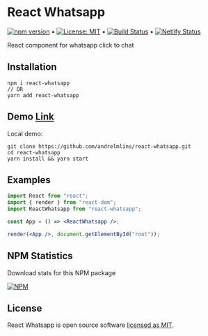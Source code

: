 # React Whatsapp

[![npm version](https://badge.fury.io/js/react-whatsapp.svg)](https://www.npmjs.com/package/react-whatsapp) &bull; [![License: MIT](https://img.shields.io/badge/License-MIT-yellow.svg)](https://github.com/andrelmlins/react-whatsapp/blob/master/LICENSE) &bull; [![Build Status](https://travis-ci.com/andrelmlins/react-whatsapp.svg?branch=master)](https://travis-ci.com/andrelmlins/react-whatsapp) &bull; [![Netlify Status](https://api.netlify.com/api/v1/badges/aedabb99-7094-4894-8063-7dad39afc83d/deploy-status)](https://app.netlify.com/sites/react-whatsapp/deploys)

React component for whatsapp click to chat

## Installation

```
npm i react-whatsapp
// OR
yarn add react-whatsapp
```

## Demo [Link](https://react-whatsapp.netlify.com/)

Local demo:

```
git clone https://github.com/andrelmlins/react-whatsapp.git
cd react-whatsapp
yarn install && yarn start
```

## Examples

```jsx
import React from "react";
import { render } from "react-dom";
import ReactWhatsapp from "react-whatsapp";

const App = () => <ReactWhatsapp />;

render(<App />, document.getElementById("root"));
```

## NPM Statistics

Download stats for this NPM package

[![NPM](https://nodei.co/npm/react-whatsapp.png)](https://nodei.co/npm/react-whatsapp/)

## License

React Whatsapp is open source software [licensed as MIT](https://github.com/andrelmlins/react-whatsapp/blob/master/LICENSE).
